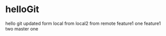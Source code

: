 # helloGit
hello git
updated
form local
from local2
from remote
feature1 one
feature1 two
master one
